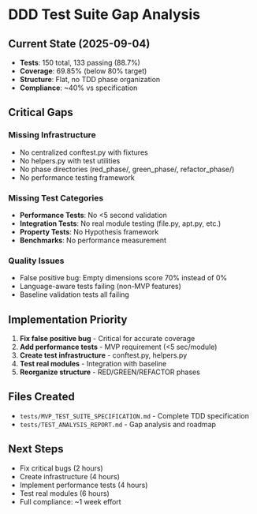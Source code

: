 # DDD Test Suite Gap Analysis

## Current State (2025-09-04)
- **Tests**: 150 total, 133 passing (88.7%)
- **Coverage**: 69.85% (below 80% target)
- **Structure**: Flat, no TDD phase organization
- **Compliance**: ~40% vs specification

## Critical Gaps

### Missing Infrastructure
- No centralized conftest.py with fixtures
- No helpers.py with test utilities
- No phase directories (red_phase/, green_phase/, refactor_phase/)
- No performance testing framework

### Missing Test Categories
- **Performance Tests**: No <5 second validation
- **Integration Tests**: No real module testing (file.py, apt.py, etc.)
- **Property Tests**: No Hypothesis framework
- **Benchmarks**: No performance measurement

### Quality Issues
- False positive bug: Empty dimensions score 70% instead of 0%
- Language-aware tests failing (non-MVP features)
- Baseline validation tests all failing

## Implementation Priority
1. **Fix false positive bug** - Critical for accurate coverage
2. **Add performance tests** - MVP requirement (<5 sec/module)
3. **Create test infrastructure** - conftest.py, helpers.py
4. **Test real modules** - Integration with baseline
5. **Reorganize structure** - RED/GREEN/REFACTOR phases

## Files Created
- `tests/MVP_TEST_SUITE_SPECIFICATION.md` - Complete TDD specification
- `tests/TEST_ANALYSIS_REPORT.md` - Gap analysis and roadmap

## Next Steps
- Fix critical bugs (2 hours)
- Create infrastructure (4 hours)
- Implement performance tests (4 hours)
- Test real modules (6 hours)
- Full compliance: ~1 week effort